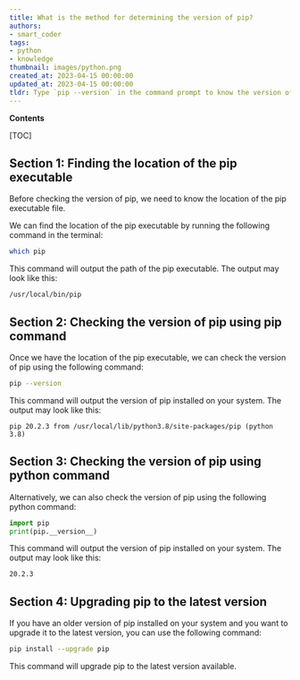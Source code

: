 ```yaml
---
title: What is the method for determining the version of pip?
authors:
- smart_coder
tags:
- python
- knowledge
thumbnail: images/python.png
created_at: 2023-04-15 00:00:00
updated_at: 2023-04-15 00:00:00
tldr: Type `pip --version` in the command prompt to know the version of pip itself in Python.
---
```


**Contents**

[TOC]

## Section 1: Finding the location of the pip executable

Before checking the version of pip, we need to know the location of the pip executable file.

We can find the location of the pip executable by running the following command in the terminal:

```bash
which pip
```

This command will output the path of the pip executable. The output may look like this:

```
/usr/local/bin/pip
```

## Section 2: Checking the version of pip using pip command

Once we have the location of the pip executable, we can check the version of pip using the following command:

```bash
pip --version
```

This command will output the version of pip installed on your system. The output may look like this:

```
pip 20.2.3 from /usr/local/lib/python3.8/site-packages/pip (python 3.8)
```

## Section 3: Checking the version of pip using python command

Alternatively, we can also check the version of pip using the following python command:

```python
import pip
print(pip.__version__)
```

This command will output the version of pip installed on your system. The output may look like this:

```
20.2.3
```

## Section 4: Upgrading pip to the latest version

If you have an older version of pip installed on your system and you want to upgrade it to the latest version, you can use the following command:

```bash
pip install --upgrade pip
```

This command will upgrade pip to the latest version available.
